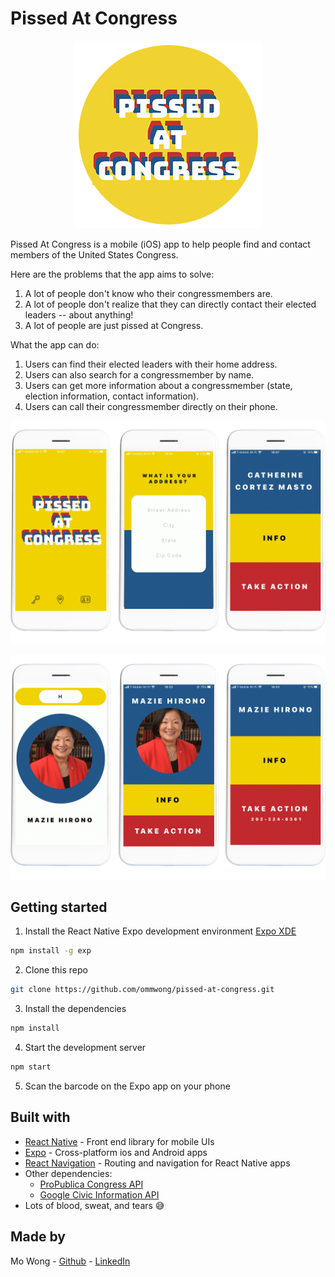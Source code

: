 # Pissed At Congress

<p align="center">
  <img src="assets/readmelogo.png" />
</p>

Pissed At Congress is a mobile (iOS) app to help people find and contact members of the United States Congress.

Here are the problems that the app aims to solve:

1. A lot of people don't know who their congressmembers are.
2. A lot of people don't realize that they can directly contact their elected leaders -- about anything!
3. A lot of people are just pissed at Congress.

What the app can do:

1. Users can find their elected leaders with their home address.
2. Users can also search for a congressmember by name.
3. Users can get more information about a congressmember (state, election information, contact information).
4. Users can call their congressmember directly on their phone.

<p align="center">
  <img src="assets/demo1.png" />
</p>

<p align="center">
  <img src="assets/demo2.png" />
</p>

## Getting started

1. Install the React Native Expo development environment
[Expo XDE](https://www.expo.io)
```bash
npm install -g exp
```

2. Clone this repo
```bash
git clone https://github.com/ommwong/pissed-at-congress.git
```

3. Install the dependencies
```bash
npm install
```

4. Start the development server
```bash
npm start
```

5. Scan the barcode on the Expo app on your phone

## Built with
* [React Native](https://facebook.github.io/react-native/) - Front end library for mobile UIs
* [Expo](https://expo.io/) - Cross-platform ios and Android apps
* [React Navigation](https://reactnavigation.org/) - Routing and navigation for React Native apps
* Other dependencies:
  * [ProPublica Congress API](https://projects.propublica.org/api-docs/congress-api/)
  * [Google Civic Information API](https://developers.google.com/civic-information)
* Lots of blood, sweat, and tears 😅

## Made by
Mo Wong - [Github](https://github.com/ommwong) - [LinkedIn](https://www.linkedin.com/in/mowong1/)

